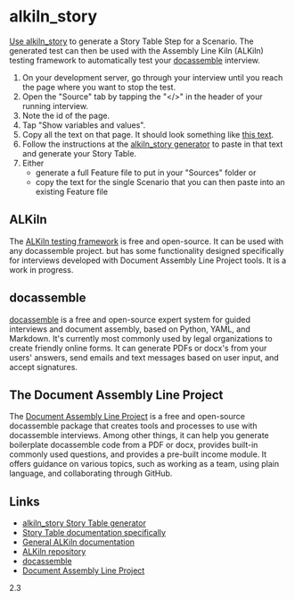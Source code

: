 # alkiln_story

[Use alkiln_story](https://plocket.github.io/alkiln_story/) to generate a Story Table Step for a Scenario. The generated test can then be used with the Assembly Line Kiln (ALKiln) testing framework to automatically test your [docassemble](https://docassemble.org) interview.

1. On your development server, go through your interview until you reach the page where you want to stop the test.
1. Open the "Source" tab by tapping the "</>" in the header of your running interview.
1. Note the id of the page.
1. Tap "Show variables and values".
1. Copy all the text on that page. It should look something like [this text](https://raw.githubusercontent.com/plocket/alkiln_story/gh-pages/examples/al_test_framewor_test_1.json).
1. Follow the instructions at the [alkiln_story generator](https://plocket.github.io/alkiln_story/) to paste in that text and generate your Story Table.
1. Either
   * generate a full Feature file to put in your "Sources" folder or
   * copy the text for the single Scenario that you can then paste into an existing Feature file

## ALKiln

The [ALKiln testing framework](https://suffolklitlab.org/docassemble-AssemblyLine-documentation/docs/automated_integrated_testing) is free and open-source. It can be used with any docassemble project. but has some functionality designed specifically for interviews developed with Document Assembly Line Project tools. It is a work in progress.

## docassemble

[docassemble](https://docassemble.org) is a free and open-source expert system for guided interviews and document assembly, based on Python, YAML, and Markdown. It's currently most commonly used by legal organizations to create friendly online forms. It can generate PDFs or docx's from your users' answers, send emails and text messages based on user input, and accept signatures.

## The Document Assembly Line Project

The [Document Assembly Line Project](https://suffolklitlab.org/docassemble-AssemblyLine-documentation) is a free and open-source docassemble package that creates tools and processes to use with docassemble interviews. Among other things, it can help you generate boilerplate docassemble code from a PDF or docx, provides built-in commonly used questions, and provides a pre-built income module. It offers guidance on various topics, such as working as a team, using plain language, and collaborating through GitHub.

## Links
- [alkiln_story Story Table generator](https://plocket.github.io/alkiln_story/)
- [Story Table documentation specifically](https://suffolklitlab.org/docassemble-AssemblyLine-documentation/docs/automated_integrated_testing/#story-tables)
- [General ALKiln documentation](https://suffolklitlab.org/docassemble-AssemblyLine-documentation/docs/automated_integrated_testing)
- [ALKiln repository](https://github.com/suffolkLITLab/alkiln)
- [docassemble](https://docassemble.org)
- [Document Assembly Line Project](https://suffolklitlab.org/docassemble-AssemblyLine-documentation)

2.3